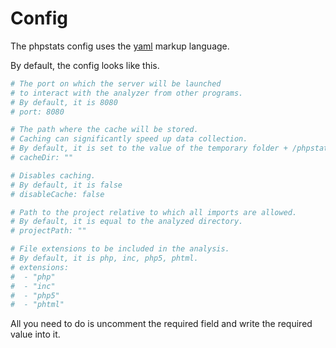 # Config

The phpstats config uses the [yaml](https://cloudslang-docs.readthedocs.io/en/v1.0/yaml_overview.html) markup language.

By default, the config looks like this.

```yaml
# The port on which the server will be launched
# to interact with the analyzer from other programs.
# By default, it is 8080
# port: 8080

# The path where the cache will be stored.
# Caching can significantly speed up data collection.
# By default, it is set to the value of the temporary folder + /phpstats.
# cacheDir: ""

# Disables caching.
# By default, it is false
# disableCache: false

# Path to the project relative to which all imports are allowed.
# By default, it is equal to the analyzed directory.
# projectPath: ""

# File extensions to be included in the analysis.
# By default, it is php, inc, php5, phtml.
# extensions:
#  - "php"
#  - "inc"
#  - "php5"
#  - "phtml"
```

All you need to do is uncomment the required field and write the required value into it.

